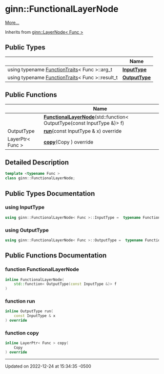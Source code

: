 # ginn::FunctionalLayerNode


 [More...](#detailed-description)

Inherits from [ginn::LayerNode< Func >](api/Classes/classginn_1_1_layer_node.md)

## Public Types

<span class="api-table">

|                | Name           |
| -------------- | -------------- |
| using typename [FunctionTraits](api/Classes/structginn_1_1_function_traits.md)< Func >::arg_t | **[InputType](api/Classes/classginn_1_1_functional_layer_node.md#using-inputtype)**  |
| using typename [FunctionTraits](api/Classes/structginn_1_1_function_traits.md)< Func >::result_t | **[OutputType](api/Classes/classginn_1_1_functional_layer_node.md#using-outputtype)**  |


</span>

## Public Functions

<span class="api-table">

|                | Name           |
| -------------- | -------------- |
| | **[FunctionalLayerNode](api/Classes/classginn_1_1_functional_layer_node.md#function-functionallayernode)**(std::function< OutputType(const InputType &)> f) |
| OutputType | **[run](api/Classes/classginn_1_1_functional_layer_node.md#function-run)**(const InputType & x) override |
| LayerPtr< Func > | **[copy](api/Classes/classginn_1_1_functional_layer_node.md#function-copy)**(Copy ) override |


</span>

## Detailed Description

```cpp
template <typename Func >
class ginn::FunctionalLayerNode;
```

## Public Types Documentation

### using InputType

```cpp
using ginn::FunctionalLayerNode< Func >::InputType =  typename FunctionTraits<Func>::arg_t;
```


### using OutputType

```cpp
using ginn::FunctionalLayerNode< Func >::OutputType =  typename FunctionTraits<Func>::result_t;
```


## Public Functions Documentation

### function FunctionalLayerNode

```cpp
inline FunctionalLayerNode(
    std::function< OutputType(const InputType &)> f
)
```


### function run

```cpp
inline OutputType run(
    const InputType & x
) override
```


### function copy

```cpp
inline LayerPtr< Func > copy(
    Copy 
) override
```


-------------------------------

Updated on 2022-12-24 at 15:34:35 -0500